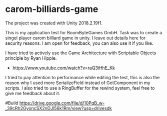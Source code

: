 # carom-billiards-game
The project was created with Unity 2018.2.19f1.

This is my application test for BoomByteGames GmbH. Task was to create a singel player carom billiard game in unity. 
I leave out details here for security reasons. I am open for feedback, you can also use it if you like.

I have tried to actively use the Game Architecture with Scriptable Objects principle by Ryan Hipple.
- https://www.youtube.com/watch?v=raQ3iHhE_Kk

I tried to pay attention to performance while editing the test, this is also the reason why I used more SerializeField instead of GetComponent in my scripts. I also tried to use a RingBuffer for the rewind system, feel free to give me feedback about it. 

#Build
https://drive.google.com/file/d/10PqB_w-_39cRh2GyoncSX2nDJl56k1Rm/view?usp=drivesdk
